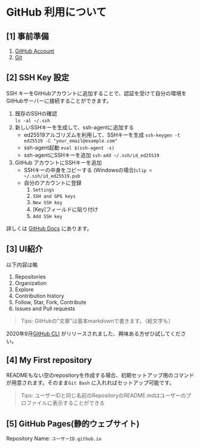 # GitHub 利用について

## [1] 事前準備
1. [GitHub Account](https://github.com)
2. [Git](https://git-scm.com/downloads)

## [2] SSH Key 設定

SSH キーをGitHubアカウントに追加することで、認証を受けて自分の環境をGitHubサーバーに接続することができます。

1. 既存のSSHの確認  
   `ls -al ~/.ssh`
2. 新しいSSHキーを生成して、ssh-agentに追加する  
   * ed25519アルゴリズムを利用して、SSHキーを生成 `ssh-keygen -t ed25519 -C "your_email@example.com"`
   * ssh-agent起動 `eval $(ssh-agent -s)`
   * ssh-agentにSSHキーを追加 `ssh-add ~/.ssh/id_ed25519`
3. GitHub アカウントにSSHキーを追加
    * SSHキーの中身をコピーする (Windowsの場合)`clip < ~/.ssh/id_ed25519.pub`
    * 自分のアカウントに登録
      1. `Settings`
      2. `SSH and GPG keys` 
      3. `New SSH key`  
      4. [Key]フィールドに貼り付け 
      5. `Add SSH key` 


詳しくは [GitHub Docs](https://docs.github.com/ja/free-pro-team@latest/github/authenticating-to-github/connecting-to-github-with-ssh) にあります。


## [3] UI紹介
以下内容は略
1. Repositories
2. Organization
3. Explore
4. Contribution history
5. Follow, Star, Fork, Contribute
6. Issues and Pull requests

> Tips: GitHubの"文章"は基本markdownで書きます。（絵文字も）

2020年9月[GitHub CLI](https://github.blog/2020-09-17-github-cli-1-0-is-now-available/) がリリースされました、興味ある方ぜひ試してください。

## [4] My First repository

 READMEもない空のrepositoryを作成する場合、初期セットアップ用のコマンドが用意されます。そのまま`Git Bash` に入れればセットアップ可能です。

> Tips: ユーザーIDと同じ名前のRepositoryのREADME.mdはユーザーのプロファイルに表示することができる

## [5] GitHub Pages(静的ウェブサイト)

Repository Name: `ユーザーID.github.io `   



